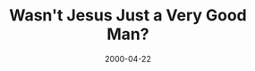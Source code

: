 ---
layout: message
category: message
series: "The Heart of the Matter"
title: "Wasn't Jesus Just a Very Good Man?"
date: 2000-04-22
message_id: 379
---